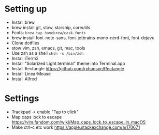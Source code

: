 # Setting up
* Install brew
* brew install git, stow, starship, coreutils
* Fonts: `brew tap homebrew/cask-fonts`
* brew install font-noto-sans, font-jetbrains-mono-nerd-font, font-dejavu
* Clone dotfiles
* stow vim, zsh, emacs, git, mac, tools
* Use zsh as a shell `chsh -s /bin/zsh`
* Install iTerm2
* Install "Solarized Light.terminal" theme into Terminal.app
* Install Rectangle https://github.com/rxhanson/Rectangle
* Install LinearMouse
* Install Alfred


# Settings
* Trackpad -> enable "Tap to click"
* Map caps lock to escape https://vim.fandom.com/wiki/Map_caps_lock_to_escape_in_macOS
* Make ctrl-c etc work https://apple.stackexchange.com/a/170671
